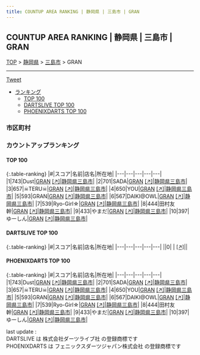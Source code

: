```yaml
---
title: COUNTUP AREA RANKING | 静岡県 | 三島市 | GRAN
---
```

## COUNTUP AREA RANKING | 静岡県 | 三島市 | GRAN

[TOP](/darts/rank/) > [静岡県](/darts/rank/静岡県/) > [三島市](/darts/rank/静岡県/三島市/) > GRAN

___

<a href="https://twitter.com/share?ref_src=twsrc%5Etfw" data-text="COUNTUP AREA RANKING | 静岡県三島市GRAN" class="twitter-share-button" data-hashtags="DARTSLIVE,PHOENIXDARTS,darts,ダーツ" data-show-count="false">Tweet</a>

* [ランキング](#カウントアップランキング)
    * [TOP 100](#top-100)
    * [DARTSLIVE TOP 100](#dartslive-top-100)
    * [PHOENIXDARTS TOP 100](#phoenixdarts-top-100)

### 市区町村

<ul>

</ul>

### カウントアップランキング

#### TOP 100



{:.table-ranking}
|#|スコア|名前|店名|所在地|
|---|---|---|---|---|
|1|743|<span class="rank-name-pd">Dust</span>|<a href="/darts/rank/shops/86217.html">GRAN</a> <a href="https://vs.phoenixdarts.com/jp/shop/shopDetailInfo/s_86217?s_seq=86217">[↗]</a>|<a href="/darts/rank/静岡県/三島市">静岡県三島市</a>|
|2|701|<span class="rank-name-pd">SADA</span>|<a href="/darts/rank/shops/86217.html">GRAN</a> <a href="https://vs.phoenixdarts.com/jp/shop/shopDetailInfo/s_86217?s_seq=86217">[↗]</a>|<a href="/darts/rank/静岡県/三島市">静岡県三島市</a>|
|3|657|<span class="rank-name-pd">☠TERU☠</span>|<a href="/darts/rank/shops/86217.html">GRAN</a> <a href="https://vs.phoenixdarts.com/jp/shop/shopDetailInfo/s_86217?s_seq=86217">[↗]</a>|<a href="/darts/rank/静岡県/三島市">静岡県三島市</a>|
|4|650|<span class="rank-name-pd">YOU</span>|<a href="/darts/rank/shops/86217.html">GRAN</a> <a href="https://vs.phoenixdarts.com/jp/shop/shopDetailInfo/s_86217?s_seq=86217">[↗]</a>|<a href="/darts/rank/静岡県/三島市">静岡県三島市</a>|
|5|593|<span class="rank-name-pd">GRAN</span>|<a href="/darts/rank/shops/86217.html">GRAN</a> <a href="https://vs.phoenixdarts.com/jp/shop/shopDetailInfo/s_86217?s_seq=86217">[↗]</a>|<a href="/darts/rank/静岡県/三島市">静岡県三島市</a>|
|6|567|<span class="rank-name-pd">DAIKI@OWL</span>|<a href="/darts/rank/shops/86217.html">GRAN</a> <a href="https://vs.phoenixdarts.com/jp/shop/shopDetailInfo/s_86217?s_seq=86217">[↗]</a>|<a href="/darts/rank/静岡県/三島市">静岡県三島市</a>|
|7|539|<span class="rank-name-pd">Ryo-Girl☆</span>|<a href="/darts/rank/shops/86217.html">GRAN</a> <a href="https://vs.phoenixdarts.com/jp/shop/shopDetailInfo/s_86217?s_seq=86217">[↗]</a>|<a href="/darts/rank/静岡県/三島市">静岡県三島市</a>|
|8|444|<span class="rank-name-pd">田村友幹</span>|<a href="/darts/rank/shops/86217.html">GRAN</a> <a href="https://vs.phoenixdarts.com/jp/shop/shopDetailInfo/s_86217?s_seq=86217">[↗]</a>|<a href="/darts/rank/静岡県/三島市">静岡県三島市</a>|
|9|433|<span class="rank-name-pd">やまだ</span>|<a href="/darts/rank/shops/86217.html">GRAN</a> <a href="https://vs.phoenixdarts.com/jp/shop/shopDetailInfo/s_86217?s_seq=86217">[↗]</a>|<a href="/darts/rank/静岡県/三島市">静岡県三島市</a>|
|10|397|<span class="rank-name-pd">ゆーしん</span>|<a href="/darts/rank/shops/86217.html">GRAN</a> <a href="https://vs.phoenixdarts.com/jp/shop/shopDetailInfo/s_86217?s_seq=86217">[↗]</a>|<a href="/darts/rank/静岡県/三島市">静岡県三島市</a>|


#### DARTSLIVE TOP 100



{:.table-ranking}
|#|スコア|名前|店名|所在地|
|---|---|---|---|---|
||0|<span class="rank-name-dl"> </span>|<a href="/darts/rank/shops/.html"></a> <a href="">[↗]</a>|<a href="/darts/rank//"></a>|


#### PHOENIXDARTS TOP 100



{:.table-ranking}
|#|スコア|名前|店名|所在地|
|---|---|---|---|---|
|1|743|<span class="rank-name-pd">Dust</span>|<a href="/darts/rank/shops/86217.html">GRAN</a> <a href="https://vs.phoenixdarts.com/jp/shop/shopDetailInfo/s_86217?s_seq=86217">[↗]</a>|<a href="/darts/rank/静岡県/三島市">静岡県三島市</a>|
|2|701|<span class="rank-name-pd">SADA</span>|<a href="/darts/rank/shops/86217.html">GRAN</a> <a href="https://vs.phoenixdarts.com/jp/shop/shopDetailInfo/s_86217?s_seq=86217">[↗]</a>|<a href="/darts/rank/静岡県/三島市">静岡県三島市</a>|
|3|657|<span class="rank-name-pd">☠TERU☠</span>|<a href="/darts/rank/shops/86217.html">GRAN</a> <a href="https://vs.phoenixdarts.com/jp/shop/shopDetailInfo/s_86217?s_seq=86217">[↗]</a>|<a href="/darts/rank/静岡県/三島市">静岡県三島市</a>|
|4|650|<span class="rank-name-pd">YOU</span>|<a href="/darts/rank/shops/86217.html">GRAN</a> <a href="https://vs.phoenixdarts.com/jp/shop/shopDetailInfo/s_86217?s_seq=86217">[↗]</a>|<a href="/darts/rank/静岡県/三島市">静岡県三島市</a>|
|5|593|<span class="rank-name-pd">GRAN</span>|<a href="/darts/rank/shops/86217.html">GRAN</a> <a href="https://vs.phoenixdarts.com/jp/shop/shopDetailInfo/s_86217?s_seq=86217">[↗]</a>|<a href="/darts/rank/静岡県/三島市">静岡県三島市</a>|
|6|567|<span class="rank-name-pd">DAIKI@OWL</span>|<a href="/darts/rank/shops/86217.html">GRAN</a> <a href="https://vs.phoenixdarts.com/jp/shop/shopDetailInfo/s_86217?s_seq=86217">[↗]</a>|<a href="/darts/rank/静岡県/三島市">静岡県三島市</a>|
|7|539|<span class="rank-name-pd">Ryo-Girl☆</span>|<a href="/darts/rank/shops/86217.html">GRAN</a> <a href="https://vs.phoenixdarts.com/jp/shop/shopDetailInfo/s_86217?s_seq=86217">[↗]</a>|<a href="/darts/rank/静岡県/三島市">静岡県三島市</a>|
|8|444|<span class="rank-name-pd">田村友幹</span>|<a href="/darts/rank/shops/86217.html">GRAN</a> <a href="https://vs.phoenixdarts.com/jp/shop/shopDetailInfo/s_86217?s_seq=86217">[↗]</a>|<a href="/darts/rank/静岡県/三島市">静岡県三島市</a>|
|9|433|<span class="rank-name-pd">やまだ</span>|<a href="/darts/rank/shops/86217.html">GRAN</a> <a href="https://vs.phoenixdarts.com/jp/shop/shopDetailInfo/s_86217?s_seq=86217">[↗]</a>|<a href="/darts/rank/静岡県/三島市">静岡県三島市</a>|
|10|397|<span class="rank-name-pd">ゆーしん</span>|<a href="/darts/rank/shops/86217.html">GRAN</a> <a href="https://vs.phoenixdarts.com/jp/shop/shopDetailInfo/s_86217?s_seq=86217">[↗]</a>|<a href="/darts/rank/静岡県/三島市">静岡県三島市</a>|


<div class="footer border-top border-gray-light mt-5 pt-3 text-right text-gray">
    last update : <span style="font-weight: italic" id="foot_last_modified"></span><br />
    DARTSLIVE は 株式会社ダーツライブ社 の登録商標です<br />
    PHOENIXDARTS は フェニックスダーツジャパン株式会社 の登録商標です<br />
</div>

<script src="https://cdnjs.cloudflare.com/ajax/libs/jquery.tablesorter/2.31.3/js/jquery.tablesorter.min.js" integrity="sha512-qzgd5cYSZcosqpzpn7zF2ZId8f/8CHmFKZ8j7mU4OUXTNRd5g+ZHBPsgKEwoqxCtdQvExE5LprwwPAgoicguNg==" crossorigin="anonymous" referrerpolicy="no-referrer"></script>
<link rel="stylesheet" href="https://cdnjs.cloudflare.com/ajax/libs/jquery.tablesorter/2.31.3/css/theme.default.min.css" integrity="sha512-wghhOJkjQX0Lh3NSWvNKeZ0ZpNn+SPVXX1Qyc9OCaogADktxrBiBdKGDoqVUOyhStvMBmJQ8ZdMHiR3wuEq8+w==" crossorigin="anonymous" referrerpolicy="no-referrer" />
<script>
$(function() {
    $(".table-ranking").tablesorter({sortList:[[0, 0]]});
    $("#foot_last_modified").text(formatDate(new Date(document.lastModified), 'yyyy-MM-dd HH:mm:ss'));
});
</script>

<script async src="https://platform.twitter.com/widgets.js" charset="utf-8"></script>